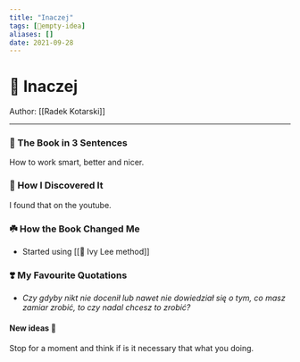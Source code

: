 ```yaml
---
title: "Inaczej"
tags: [💭empty-idea]
aliases: []
date: 2021-09-28
---
```

# 🦄 Inaczej
Author: [[Radek Kotarski]]
___
### 🚀 The Book in 3 Sentences
How to work smart, better and nicer.

### 🔎 How I Discovered It
I found that on the youtube.


### ☘️ How the Book Changed Me
* Started using [[📑 Ivy Lee method]]

### ❣️ My Favourite Quotations
* *Czy gdyby nikt nie docenił lub nawet nie dowiedział się o tym, co masz zamiar zrobić, to czy nadal chcesz to zrobić?*

#### New ideas 💭
Stop for a moment and think if is it necessary that what you doing.
